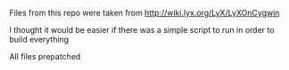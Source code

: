 Files from this repo were taken from http://wiki.lyx.org/LyX/LyXOnCygwin

I thought it would be easier if there was a simple script to run in order to build everything

All files prepatched

